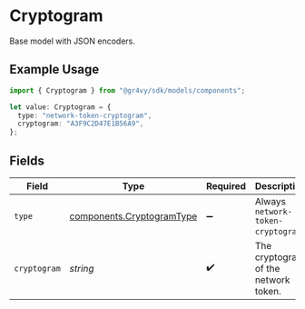 # Cryptogram

Base model with JSON encoders.

## Example Usage

```typescript
import { Cryptogram } from "@gr4vy/sdk/models/components";

let value: Cryptogram = {
  type: "network-token-cryptogram",
  cryptogram: "A3F9C2D47E1B56A9",
};
```

## Fields

| Field                                                                  | Type                                                                   | Required                                                               | Description                                                            | Example                                                                |
| ---------------------------------------------------------------------- | ---------------------------------------------------------------------- | ---------------------------------------------------------------------- | ---------------------------------------------------------------------- | ---------------------------------------------------------------------- |
| `type`                                                                 | [components.CryptogramType](../../models/components/cryptogramtype.md) | :heavy_minus_sign:                                                     | Always `network-token-cryptogram`.                                     | network-token-cryptogram                                               |
| `cryptogram`                                                           | *string*                                                               | :heavy_check_mark:                                                     | The cryptogram of the network token.                                   | A3F9C2D47E1B56A9                                                       |